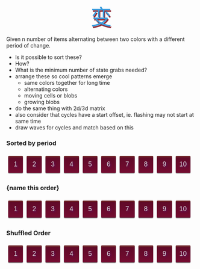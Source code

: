 
<p class="change">变</p>

Given n number of items alternating between two colors with a different period of change.

- Is it possible to sort these?
- How?
- What is the minimum number of state grabs needed?
- arrange these so cool patterns emerge
  - same colors together for long time
  - alternating colors
  - moving cells or blobs
  - growing blobs
- do the same thing with 2d/3d matrix
- also consider that cycles have a start offset, ie. flashing may not start at same time
- draw waves for cycles and match based on this


### Sorted by period
<div class="container">
  <div class="one"></div>
  <div class="two"></div>
  <div class="three"></div>
  <div class="four"></div>
  <div class="five"></div>
  <div class="six"></div>
  <div class="seven"></div>
  <div class="eight"></div>
  <div class="nine"></div>
  <div class="ten"></div>
</div>


### {name this order}
<div class="container">
  <div class="one"></div>  <!-- 1,2,3,4,5,6,7,8,9,10 -->
  <div class="two"></div>  <!-- 1,2,4,6,8,10 -->
  <div class="four"></div> <!-- 1,2,4,8 -->
  <div class="eight"></div><!-- 1,2,4,8 -->
  <div class="six"></div>  <!-- 1,2,3,6 -->
  <div class="three"></div><!-- 1,3,6,9 -->
  <div class="nine"></div> <!-- 1,3,9 -->
  <div class="ten"></div>  <!-- 1,2,5,10 -->
  <div class="five"></div> <!-- 1,5,10 -->
  <div class="seven"></div><!-- 1,7 -->
</div>



### Shuffled Order

<div class="container">
  <div class="nine"></div>
  <div class="three"></div>
  <div class="five"></div>
  <div class="four"></div>
  <div class="ten"></div>
  <div class="one"></div>
  <div class="eight"></div>
  <div class="six"></div>
  <div class="seven"></div>
  <div class="two"></div>
</div>



<style>
  p.change {
    font-size: 4em;
    margin: auto 0;
    font-family: 'Hiragino Kaku Gothic Pro', 'WenQuanYi Zen Hei', '微軟正黑體', '蘋果儷中黑', Helvetica, Arial, sans-serif;
    display: flex;
    justify-content: center;
    text-shadow: 2px 4px 0px hsl(354, 52%, 37%);
    color: hsla(204, 71%, 54%, 1);
  }
  .container {
    --one-color: #750c31;
    --two-color: #1b6a9e;
    display: flex;
    height: 60px;
    justify-content: space-between;
    background: transparent;
    width: 98%;
    padding: 0 !important;
    list-style: none;
    counter-reset: mycounter;
    border-radius: 3px;
  }
  .container > * {
    background: var(--one-color);
    color: #ddd;

    border-radius: 2px;
    background-image: linear-gradient(
      rgba(0,0,0, .2),
      rgba(0,0,0, 0)
    );
    box-shadow: 0 .1rem .1rem rgba(0, 0, 0, .65),
        inset 0 0.25rem rgba(255, 255, 55, .1);
    flex: 1;
    margin: auto 5px;
    height: 75%;
    counter-increment: mycounter;
    animation-timing-function: steps(1) !important;
    animation-name: color_change !important;
    animation-iteration-count: infinite !important;
  }
  .container > *:before {
    content: counter(mycounter);
    text-align: center;
    width: 100%;
    height: 100%;
    display: flex;
    justify-content: center;
    align-items: center;
    font-size: 1.25em;
    font-family: sans-serif;
    text-shadow: 2px 2px 5px #56116b;
  }
  .one   { animation-duration: 1s; }
  .two   { animation-duration: 2s; }
  .three { animation-duration: 3s; }
  .four  { animation-duration: 4s; }
  .five  { animation-duration: 5s; }
  .six   { animation-duration: 6s; }
  .seven { animation-duration: 7s; }
  .eight { animation-duration: 8s; }
  .nine  { animation-duration: 9s; }
  .ten   { animation-duration: 10s; }

  @keyframes color_change {
    50% {
      background-color: var(--two-color);
      box-shadow: 0 .1rem .1rem rgba(0, 0, 0, .75),
        inset 0 0.25rem rgba(100, 150, 255, .3);
    }
  }


</style>
